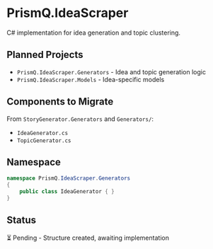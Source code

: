 # PrismQ.IdeaScraper

C# implementation for idea generation and topic clustering.

## Planned Projects

- `PrismQ.IdeaScraper.Generators` - Idea and topic generation logic
- `PrismQ.IdeaScraper.Models` - Idea-specific models

## Components to Migrate

From `StoryGenerator.Generators` and `Generators/`:
- `IdeaGenerator.cs`
- `TopicGenerator.cs`

## Namespace

```csharp
namespace PrismQ.IdeaScraper.Generators
{
    public class IdeaGenerator { }
}
```

## Status

⏳ Pending - Structure created, awaiting implementation
